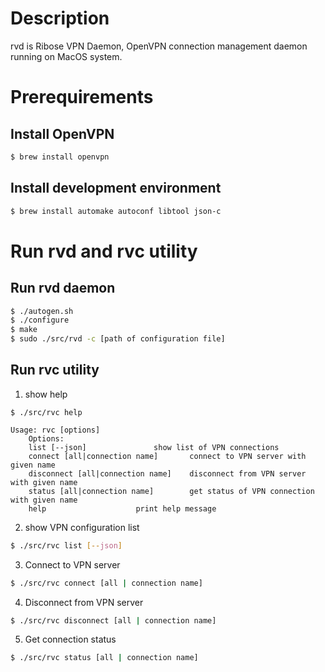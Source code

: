 
# Description

rvd is Ribose VPN Daemon, OpenVPN connection management daemon running on MacOS system.

# Prerequirements

## Install OpenVPN

```sh
$ brew install openvpn
```

## Install development environment

```sh
$ brew install automake autoconf libtool json-c
```

# Run rvd and rvc utility

## Run rvd daemon

```sh
$ ./autogen.sh
$ ./configure
$ make
$ sudo ./src/rvd -c [path of configuration file]
```

## Run rvc utility

1. show help

```
$ ./src/rvc help

Usage: rvc [options]
    Options:
	list [--json]				show list of VPN connections
	connect [all|connection name]		connect to VPN server with given name
	disconnect [all|connection name]	disconnect from VPN server with given name
	status [all|connection name]		get status of VPN connection with given name
	help					print help message

```
2. show VPN configuration list

```sh
$ ./src/rvc list [--json]
```
3. Connect to VPN server

```sh
$ ./src/rvc connect [all | connection name]
```
4. Disconnect from VPN server

```sh
$ ./src/rvc disconnect [all | connection name]
```
5. Get connection status

```sh
$ ./src/rvc status [all | connection name]
```
